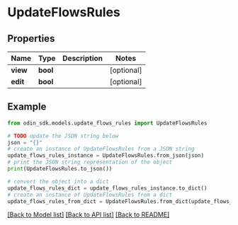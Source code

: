 # UpdateFlowsRules


## Properties

Name | Type | Description | Notes
------------ | ------------- | ------------- | -------------
**view** | **bool** |  | [optional] 
**edit** | **bool** |  | [optional] 

## Example

```python
from odin_sdk.models.update_flows_rules import UpdateFlowsRules

# TODO update the JSON string below
json = "{}"
# create an instance of UpdateFlowsRules from a JSON string
update_flows_rules_instance = UpdateFlowsRules.from_json(json)
# print the JSON string representation of the object
print(UpdateFlowsRules.to_json())

# convert the object into a dict
update_flows_rules_dict = update_flows_rules_instance.to_dict()
# create an instance of UpdateFlowsRules from a dict
update_flows_rules_from_dict = UpdateFlowsRules.from_dict(update_flows_rules_dict)
```
[[Back to Model list]](../README.md#documentation-for-models) [[Back to API list]](../README.md#documentation-for-api-endpoints) [[Back to README]](../README.md)


